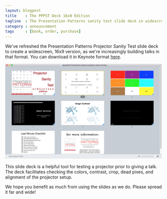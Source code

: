 ```yaml
---
layout: blogpost
title    : The PPPST Deck 16x0 Edition
tagline  : The Presentation Patterns sanity test slide deck in widescreen.
category : announcement
tags     : [book, order, purchase]
---
```

We've refreshed the Presentation Patterns Projector Sanity Test slide deck to create a widescreen, 16x9 version, as we're increasingly building talks in that format. You can download it in Keynote format <a href="http://presentationpatterns.com/assets/presentations/pppst-Presentation-patterns-projector-sanity-test-16x9.key">here</a>.

![PPPST in a Keynote light table view](/images/blog/pppstWide-overview.png)

This slide deck is a helpful tool for testing a projector prior to giving a talk. The deck facilitates checking the colors, contrast, crop, dead pixes, and alignment of the projector setup.

We hope you benefit as much from using the slides as we do. Please spread it far and wide!
